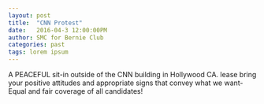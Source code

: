 ```yaml
---
layout: post
title:  "CNN Protest"
date:   2016-04-3 12:00:00PM
author: SMC for Bernie Club
categories: past
tags: lorem ipsum
---
```


A PEACEFUL sit-in outside of the CNN building in Hollywood CA.
lease bring your positive attitudes and appropriate signs that convey what we want-
Equal and fair coverage of all candidates!
